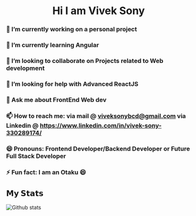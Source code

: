 <h1 align= "center"> Hi I am Vivek Sony </h1>

<!-- ## Hi there 👋 -->

### 🔭 I’m currently working on a personal project 
### 🌱 I’m currently learning Angular
### 👯 I’m looking to collaborate on Projects related to Web development
### 🤔 I’m looking for help with Advanced ReactJS
### 💬 Ask me about FrontEnd Web dev
### 📫 How to reach me: via mail @ viveksonybcd@gmail.com via Linkedin @ https://www.linkedin.com/in/vivek-sony-330289174/
### 😄 Pronouns: Frontend Developer/Backend Developer or Future Full Stack Developer
### ⚡ Fun fact: I am an Otaku 😄


## 𝗠𝘆 𝗦𝘁𝗮𝘁𝘀

![Github stats](https://github-readme-stats.vercel.app/api?username=Vtrrix&show_icons=true&hide_border=false&theme=tokyonight)
